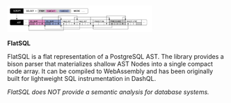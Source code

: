 <img src="img/ast.png?raw=true" width="66%">

**FlatSQL**

FlatSQL is a flat representation of a PostgreSQL AST.
The library provides a bison parser that materializes shallow AST Nodes into a single compact node array.
It can be compiled to WebAssembly and has been originally built for lightweight SQL instrumentation in DashQL.

*FlatSQL does NOT provide a semantic analysis for database systems.*